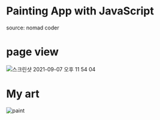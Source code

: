 # Painting App with JavaScript

source: nomad coder

# page view
![스크린샷 2021-09-07 오후 11 54 04](https://user-images.githubusercontent.com/46489446/132366156-aeea34a5-d87b-41cc-8e57-6d7287c207c7.png)

# My art
![paint](https://user-images.githubusercontent.com/46489446/132368272-37906375-151c-4e76-ba9a-1055f15abb0d.png)

